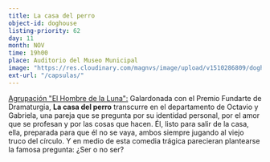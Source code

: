 ```yaml
---
title: La casa del perro
object-id: doghouse
listing-priority: 62
day: 11
month: NOV
time: 19h00
place: Auditorio del Museo Municipal
image: "https://res.cloudinary.com/magnvs/image/upload/v1510286809/doghouse_pvchsv.jpg"
ext-url: "/capsulas/"
---
```


<u>Agrupación "El Hombre de la Luna":</u> Galardonada con el Premio Fundarte de Dramaturgia, <b>La casa del perro</b> transcurre en el departamento de Octavio y Gabriela, una pareja que se pregunta por su identidad personal, por el amor que se profesan y por las cosas que hacen. Él, listo para salir de la casa, ella, preparada para que él no se vaya, ambos siempre jugando al viejo truco del círculo. Y en medio de esta comedia trágica parecieran plantearse la famosa pregunta: ¿Ser o no ser?
